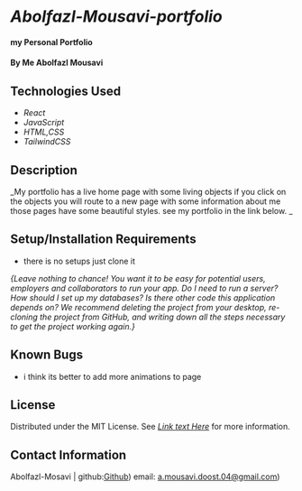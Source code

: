 # _Abolfazl-Mousavi-portfolio_

#### my Personal Portfolio
#### By Me Abolfazl Mousavi

## Technologies Used

* _React_
* _JavaScript_
* _HTML,CSS_
* _TailwindCSS_

## Description

_My portfolio has a live home page with some living objects if you click on the objects you will route to a new page with some information about me those pages have some beautiful styles. see my portfolio in the link below. _

## Setup/Installation Requirements

* there is no setups just clone it 

_{Leave nothing to chance! You want it to be easy for potential users, employers and collaborators to run your app. Do I need to run a server? How should I set up my databases? Is there other code this application depends on? We recommend deleting the project from your desktop, re-cloning the project from GitHub, and writing down all the steps necessary to get the project working again.}_

## Known Bugs

* i think its better to add more animations to page

## License
Distributed under the MIT License. See _[Link text Here]([https://link-url-here.org](https://github.com/Abolfazl-Mousavi/SolarSystem-three.js/blob/main/LICENSE.text))_ for more information.


## Contact Information

Abolfazl-Mosavi | github:[Github](https://github.com/Abolfazl-Mousavi/SolarSystem-three.js/blob/main/LICENSE.text](https://github.com/Abolfazl-Mousavi))) email: [a.mousavi.doost.04@gmail.com](mailto:a.mousavi.doost@gmail.com))
